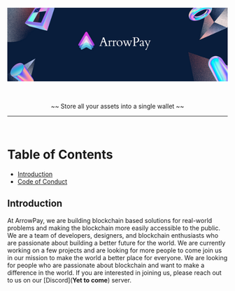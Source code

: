 ![](/profile/ArrowPay-banner.png)

</br>

<div align="center">

~~  Store all your assets into a single wallet  ~~
</div>

---

</br>

# Table of Contents
- [Introduction](#introduction)
- [Code of Conduct](https://github.com/xArrowPay/.github/blob/main/profile/CODE-OF-CONDUCT.md)

## Introduction

At ArrowPay, we are building blockchain based solutions for real-world problems and making the blockchain more easily accessible to the public. We are a team of developers, designers, and blockchain enthusiasts who are passionate about building a better future for the world. We are currently working on a few projects and are looking for more people to come join us in our mission to make the world a better place for everyone. We are looking for people who are passionate about blockchain and want to make a difference in the world. If you are interested in joining us, please reach out to us on our [Discord](**Yet to come**) server.
